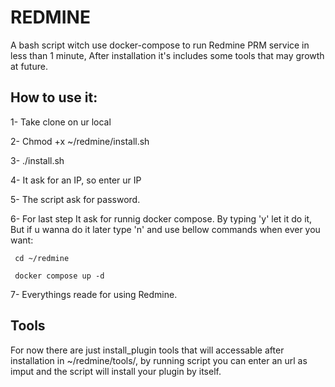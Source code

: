 # REDMINE

A bash script witch use docker-compose to run Redmine PRM service in less than 1 minute, After installation it's includes some tools that may growth at future.

## How to use it:
1- Take clone on ur local 

2- Chmod +x ~/redmine/install.sh

3- ./install.sh

4- It ask for an IP, so enter ur IP

5- The script ask for password.

6- For last step It ask for runnig docker compose. By typing 'y' let it do it, But if u wanna do it later type 'n' and use bellow commands when ever you want:

     cd ~/redmine 
     
     docker compose up -d 
     
7- Everythings reade for using Redmine.



## Tools
For now there are just install_plugin tools that will accessable after installation in ~/redmine/tools/, by running script you can enter an url as imput  and the script will install your plugin by itself.
